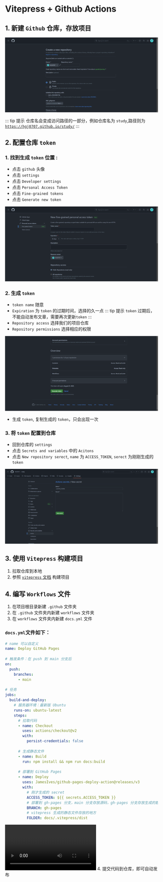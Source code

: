 # Vitepress + Github Actions

## 1. 新建 `Github` 仓库，存放项目

![img](/images/工具/1-new-repository.png)

::: tip 提示
仓库名会变成访问路径的一部分，例如仓库名为 `study`,路径则为 [`https://hgj0707.github.io/study/`](https://hgj0707.github.io/study/)
:::

## 2. 配置仓库 `token`

### 1. 找到生成 `token` 位置 :

- 点击 `github` 头像
- 点击 `settings`
- 点击 `Developer settings`
- 点击 `Personal Access Token`
- 点击 `Fine-grained tokens`
- 点击 `Generate new token`

![img](/images/工具/2-generate-new-token.png)

### 2. 生成 `token`

- `token name` 随意
- `Expiration` 为 `token` 的过期时间，选择的久一点
  ::: tip 提示
  `token` 过期后，不能自动发布文章，需要再次更新`token`
  :::
- `Repository access` 选择我们的项目仓库
- `Repository permissions` 选择相应的权限

![img](/images/工具/3-select-repository-permission.png)

- 生成 `token`, 复制生成的 `token`，只会出现一次

### 3. 将 `token` 配置到仓库

- 回到仓库的 `settings`
- 点击 `Secrets and variables` 中的 `Acitons`
- 点击 `New repository serect`, `name` 为 `ACCESS_TOKEN`, `serect` 为刚刚生成的 `token`

![img](/images/工具/4-set-token.png)

## 3. 使用 `Vitepress` 构建项目

1. 拉取仓库到本地
2. 参照 [`vitepress` 文档](https://vitepress.dev/) 构建项目

## 4. 编写 `Workflows` 文件

1. 在项目根目录新建 `.github` 文件夹
2. 在 `.github` 文件夹内新建 `workflows` 文件夹
3. 在 `workflows` 文件夹内新建 `docs.yml` 文件

### `docs.yml`文件如下：

```yml
# name 可以自定义
name: Deploy GitHub Pages

# 触发条件：在 push 到 main 分支后
on:
  push:
    branches:
      - main

# 任务
jobs:
  build-and-deploy:
    # 服务器环境：最新版 Ubuntu
    runs-on: ubuntu-latest
    steps:
      # 拉取代码
      - name: Checkout
        uses: actions/checkout@v2
        with:
          persist-credentials: false

      # 生成静态文件
      - name: Build
        run: npm install && npm run docs:build

      # 部署到 GitHub Pages
      - name: Deploy
        uses: JamesIves/github-pages-deploy-action@releases/v3
        with:
          # 刚才生成的 secret
          ACCESS_TOKEN: ${{ secrets.ACCESS_TOKEN }}
          # 部署到 gh-pages 分支，main 分支存放源码，gh-pages 分支存放生成的静态文件
          BRANCH: gh-pages
          # vitepress 生成的静态文件存放的地方
          FOLDER: docs/.vitepress/dist
```

<video src="https://common.xxpie.com/cdn/web/pick-script-video.mp4"></video>
4. 提交代码到仓库，即可自动发布
